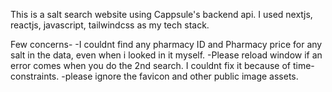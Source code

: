 This is a salt search website using Cappsule's backend api. I used nextjs, reactjs, javascript, tailwindcss as my tech stack. 

Few concerns- 
-I couldnt find any pharmacy ID and Pharmacy price for any salt in the data, even when i looked in it myself. 
-Please reload window if an error comes when you do the 2nd search. I couldnt fix it because of time-constraints.
-please ignore the favicon and other public image assets.
